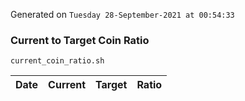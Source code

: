 Generated on `Tuesday 28-September-2021 at 00:54:33`

### Current to Target Coin Ratio
`current_coin_ratio.sh`

Date|Current|Target|Ratio
---|---|---|---

